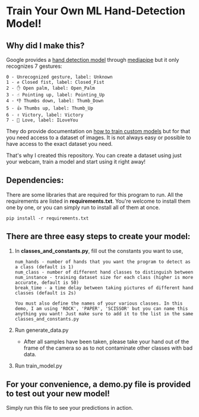 # Train Your Own ML Hand-Detection Model!

## Why did I make this?

Google provides a [hand detection model]([url](https://developers.google.com/mediapipe/solutions/vision/gesture_recognizer#hand_landmark_model_bundle)) through [mediapipe](https://developers.google.com/mediapipe) but it only recognizes 7 gestures:

```
0 - Unrecognized gesture, label: Unknown
1 - ✊ Closed fist, label: Closed_Fist 
2 - ✋ Open palm, label: Open_Palm
3 - ☝️ Pointing up, label: Pointing_Up
4 - 👎 Thumbs down, label: Thumb_Down
5 - 👍 Thumbs up, label: Thumb_Up
6 - ✌️ Victory, label: Victory
7 - 🤟 Love, label: ILoveYou
```

They do provide documentation on [how to train custom models]([url](https://developers.google.com/mediapipe/solutions/vision/gesture_recognizer/customize))  but for that you need access to a dataset of images. It is not always easy or possible to have access to the exact dataset you need.

That's why I created this repository. You can create a dataset using just your webcam, train a model and start using it right away!

## Dependencies:

There are some libraries that are required for this program to run. All the requirements are listed in **requirements.txt**. You're welcome to install them one by one, or you can simply run to install all of them at once.

```
pip install -r requirements.txt
```

## There are three easy steps to create your model:

1. In **classes_and_constants.py**, fill out the constants you want to use,

   ```
   num_hands - number of hands that you want the program to detect as a class (default is 1)
   num_class - number of different hand classes to distinguish between
   num_instance - training dataset size for each class (higher is more accurate, default is 50)
   break_time - a time delay between taking pictures of different hand classes (default is 2s)

   You must also define the names of your various classes. In this demo, I am using 'ROCK', 'PAPER', 'SCISSOR' but you can name this anything you want! Just make sure to add it to the list in the same classes_and_constants.py
   ```

2. Run generate_data.py

   - After all samples have been taken, please take your hand out of the frame of the camera so as to not contaminate other classes with bad data.

3. Run train_model.py

## For your convenience, a **demo.py** file is provided to test out your new model!

Simply run this file to see your predictions in action.
